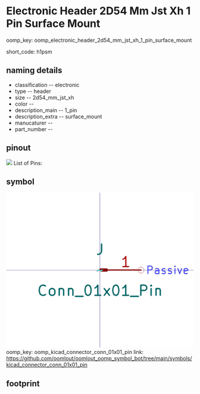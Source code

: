 # Electronic Header 2D54 Mm Jst Xh 1 Pin Surface Mount
oomp_key: oomp_electronic_header_2d54_mm_jst_xh_1_pin_surface_mount  

short_code: h1psm
## naming details
* classification -- electronic
* type -- header
* size -- 2d54_mm_jst_xh
* color -- 
* description_main -- 1_pin
* description_extra -- surface_mount
* manucaturer -- 
* part_number -- 
## pinout
![](working_pinout_600.png)
List of Pins:

## symbol

![](symbol/0/working/working_600.png)
oomp_key: oomp_kicad_connector_conn_01x01_pin
link: https://github.com/oomlout/oomlout_oomp_symbol_bot/tree/main/symbols/kicad_connector_conn_01x01_pin


## footprint
